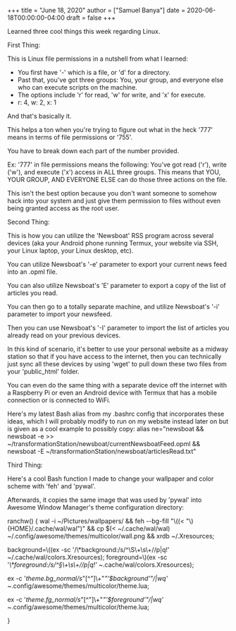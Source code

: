 +++
title = "June 18, 2020"
author = ["Samuel Banya"]
date = 2020-06-18T00:00:00-04:00
draft = false
+++

Learned three cool things this week regarding Linux.

First Thing:

This is Linux file permissions in a nutshell from what I learned:

-   You first have '-' which is a file, or 'd' for a directory.
-   Past that, you've got three groups: You, your group, and everyone else who can execute scripts on the machine.
-   The options include 'r' for read, 'w' for write, and 'x' for execute.
-   r: 4, w: 2, x: 1

And that's basically it.

This helps a ton when you're trying to figure out what in the heck
'777' means in terms of file permissions or '755'.

You have to break down each part of the number provided.

Ex: '777' in file permissions means the following:
You've got read ('r'), write ('w'), and execute ('x') access in
ALL three groups. This means that YOU, YOUR GROUP, AND EVERYONE
ELSE can do those three actions on the file.

This isn't the best option because you don't want someone to somehow
hack into your system and just give them permission to files without
even being granted access as the root user.

Second Thing:

This is how you can utilize the 'Newsboat' RSS program across
several devices (aka your Android phone running Termux, your website via
SSH, your Linux laptop, your Linux desktop, etc).

You can utilize Newsboat's '-e' parameter to export your current news
feed into an .opml file.

You can also utilize Newsboat's 'E' parameter to export a copy of the
list of articles you read.

You can then go to a totally separate machine, and utilize Newsboat's
'-i' parameter to import your newsfeed.

Then you can use Newsboat's '-I' parameter to import the list of
articles you already read on your previous devices.

In this kind of scenario, it's better to use your personal website
as a midway station so that if you have access to the internet,
then you can technically just sync all these devices by using 'wget'
to pull down these two files from your 'public_html' folder.

You can even do the same thing with a separate device off the internet
with a Raspberry Pi or even an Android device with Termux that has
a mobile connection or is connected to WiFi.

Here's my latest Bash alias from my .bashrc config that incorporates these ideas,
which I will probably modify to run on my website instead later on but is given
as a cool example to possibly copy:
alias ne="newsboat &amp;&amp;  newsboat -e &gt;&gt; ~/transformationStation/newsboat/currentNewsboatFeed.opml &amp;&amp; newsboat -E ~/transformationStation/newsboat/articlesRead.txt"

Third Thing:

Here's a cool Bash function I made to  change your wallpaper and color
scheme with 'feh' and 'pywal'.

Afterwards, it copies the same image that was used by 'pywal' into Awesome
Window Manager's theme configuration directory:

ranchw() {
    wal -i ~/Pictures/wallpapers/ &amp;&amp; feh --bg-fill "\\((< "\\){HOME}/.cache/wal/wal")" &amp;&amp; cp $(&lt; ~/.cache/wal/wal) ~/.config/awesome/themes/multicolor/wall.png &amp;&amp; xrdb ~/.Xresources;

background=\\((ex -sc '/\\\*background:/s/^\S\\+\s\\+//p|q!' ~/.cache/wal/colors.Xresources);
    foreground=\\)(ex -sc '_\\\*foreground:/s/^&sect;\\+\s\\+//p|q!' ~_.cache/wal/colors.Xresources);

ex -c '_theme.bg_normal/s_"[^"]\\+"_"'$background'"/|wq' ~_.config/awesome/themes/multicolor/theme.lua;

ex -c '_theme.fg_normal/s_"[^"]\\+"_"'$foreground'"/|wq' ~_.config/awesome/themes/multicolor/theme.lua;

}